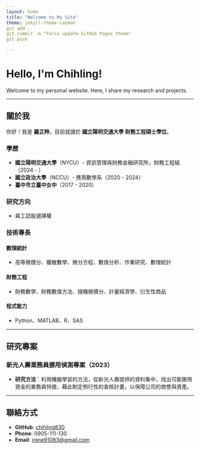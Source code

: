 ```yaml
---
layout: home
title: "Welcome to My Site"
theme: jekyll-theme-cayman 
git add .
git commit -m "Force update GitHub Pages theme"
git push

---
```


# Hello, I'm Chihling!

Welcome to my personal website. Here, I share my research and projects.

---

## 關於我

你好！我是 **羅芷羚**，目前就讀於 **國立陽明交通大學 財務工程碩士學位**。

### 學歷
- **國立陽明交通大學**（NYCU）- 資訊管理與財務金融研究所，財務工程組（2024 - ）
- **國立政治大學**（NCCU）- 應用數學系（2020 - 2024）
- **臺中市立臺中女中**（2017 - 2020）

### 研究方向
- 員工認股選擇權

### 技術專長
#### 數理統計
- 高等微積分、離散數學、微分方程、數值分析、作業研究、數理統計

#### 財務工程
- 財務數學、財務數值方法、隨機微積分、計量經濟學、衍生性商品

#### 程式能力
- Python、MATLAB、R、SAS

---

## 研究專案
### 新光人壽業務員挪用偵測專案（2023）
- **研究方法**：利用機器學習的方法，從新光人壽提供的資料集中，找出可能挪用資金的業務員特徵，藉此制定例行性的查核計畫，以保障公司的商譽與資產。

---

## 聯絡方式
- **GitHub**: [chihling830](https://github.com/chihling830)
- **Phone**: 0905-111-130
- **Email**: [irene91083@gmail.com](mailto:irene91083@gmail.com)

